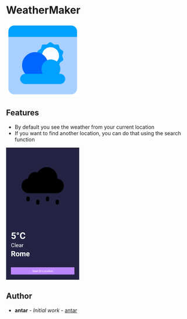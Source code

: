 # WeatherMaker 
<img width="200" alt="portfolio_view" src="https://github.com/antar/WeatherMaker/blob/main/Docs/Presentation/logo.png">

## Features
- By default you see the weather from your current location
- If you want to find another location, you can do that using the search function

<img width="200" alt="portfolio_view" src="https://github.com/antar/WeatherMaker/blob/main/Docs/Presentation/home.png"></img>

## Author

* **antar** - *Initial work* - [antar](https://github.com/antar)
